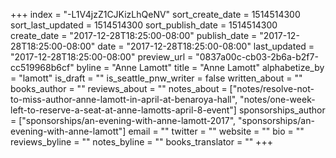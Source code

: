 +++
index = "-L1V4jzZ1CJKizLhQeNV"
sort_create_date = 1514514300
sort_last_updated = 1514514300
sort_publish_date = 1514514300
create_date = "2017-12-28T18:25:00-08:00"
publish_date = "2017-12-28T18:25:00-08:00"
date = "2017-12-28T18:25:00-08:00"
last_updated = "2017-12-28T18:25:00-08:00"
preview_url = "0837a00c-cb03-2b6a-b2f7-cc519968b6cf"
byline = "Anne Lamott"
title = "Anne Lamott"
alphabetize_by = "lamott"
is_draft = ""
is_seattle_pnw_writer = false
written_about = ""
books_author = ""
reviews_about = ""
notes_about = ["notes/resolve-not-to-miss-author-anne-lamott-in-april-at-benaroya-hall", "notes/one-week-left-to-reserve-a-seat-at-anne-lamotts-april-8-event"]
sponsorships_author = ["sponsorships/an-evening-with-anne-lamott-2017", "sponsorships/an-evening-with-anne-lamott"]
email = ""
twitter = ""
website = ""
bio = ""
reviews_byline = ""
notes_byline = ""
books_translator = ""
+++
